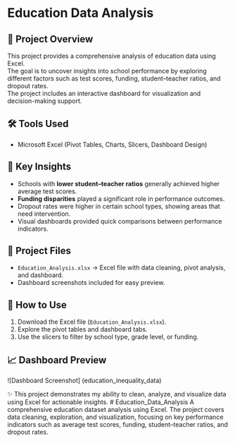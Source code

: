 # Education Data Analysis

## 📌 Project Overview
This project provides a comprehensive analysis of education data using Excel.  
The goal is to uncover insights into school performance by exploring different factors such as test scores, funding, student–teacher ratios, and dropout rates.  
The project includes an interactive dashboard for visualization and decision-making support.  

## 🛠 Tools Used
- Microsoft Excel (Pivot Tables, Charts, Slicers, Dashboard Design)

## 🔑 Key Insights
- Schools with **lower student–teacher ratios** generally achieved higher average test scores.  
- **Funding disparities** played a significant role in performance outcomes.  
- Dropout rates were higher in certain school types, showing areas that need intervention.  
- Visual dashboards provided quick comparisons between performance indicators.  

## 📂 Project Files
- `Education_Analysis.xlsx` → Excel file with data cleaning, pivot analysis, and dashboard.  
- Dashboard screenshots included for easy preview.  

## 🚀 How to Use
1. Download the Excel file (`Education_Analysis.xlsx`).  
2. Explore the pivot tables and dashboard tabs.  
3. Use the slicers to filter by school type, grade level, or funding.  

## 📈 Dashboard Preview
![Dashboard Screenshot] (education_inequality_data) 

✨ This project demonstrates my ability to clean, analyze, and visualize data using Excel for actionable insights.  # Education_Data_Analysis
A comprehensive education dataset analysis using Excel. The project covers data cleaning, exploration, and visualization, focusing on key performance indicators such as average test scores, funding, student–teacher ratios, and dropout rates.
